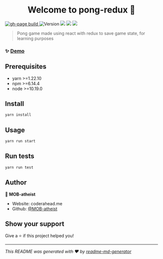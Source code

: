 <h1 align="center">Welcome to pong-redux 👋</h1>
<p>
  <a href="https://github.com/MOB-atheist/pong-redux/blob/main/.github/workflows/gh-pages.yml" target="blank">
    <img alt="gh-page build" src="https://img.shields.io/github/workflow/status/MOB-atheist/pong-redux/Git%20Hub%20Pages%20Deploy/main?label=Github%20Pages&style=flat-square" />
  </a>
  <img alt="Version" src="https://img.shields.io/static/v1?label=version&message=0.1.0&style=flat-square" />
  <img src="https://img.shields.io/static/v1?logo=yarn&label=yarn&message=^1.22.10&style=flat-square" />
  <img src="https://img.shields.io/static/v1?logo=npm&label=npm&message=^6.14.4&style=flat-square" />
  <img src="https://img.shields.io/static/v1?logo=node.js&label=node&message=^10.19.0&style=flat-square" />
</p>

> Pong game made using react with redux to save game state, for learning purposes

### ✨ [Demo](https://pong-redux.coderahead.me/)

## Prerequisites

-   yarn >=1.22.10
-   npm >=6.14.4
-   node >=10.19.0

## Install

```sh
yarn install
```

## Usage

```sh
yarn run start
```

## Run tests

```sh
yarn run test
```

## Author

👤 **MOB-atheist**

-   Website: coderahead.me
-   Github: [@MOB-atheist](https://github.com/MOB-atheist)

## Show your support

Give a ⭐️ if this project helped you!

---

_This README was generated with ❤️ by [readme-md-generator](https://github.com/kefranabg/readme-md-generator)_
